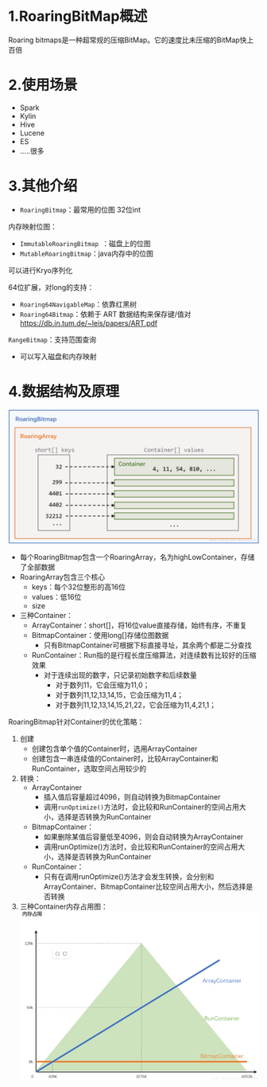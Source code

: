 # 1.RoaringBitMap概述
Roaring bitmaps是一种超常规的压缩BitMap。它的速度比未压缩的BitMap快上百倍

# 2.使用场景
- Spark
- Kylin
- Hive
- Lucene
- ES
- .....很多

# 3.其他介绍
- `RoaringBitmap`：最常用的位图 32位int

内存映射位图：
- `ImmutableRoaringBitmap `：磁盘上的位图
- `MutableRoaringBitmap`：java内存中的位图

可以进行Kryo序列化

64位扩展，对long的支持：
- `Roaring64NavigableMap`：依靠红黑树
- `Roaring64Bitmap`：依赖于 ART 数据结构来保存键/值对 https://db.in.tum.de/~leis/papers/ART.pdf

`RangeBitmap`：支持范围查询
- 可以写入磁盘和内存映射

# 4.数据结构及原理
![](./img/RoaringBitMap简介.jpg)
- 每个RoaringBitmap包含一个RoaringArray，名为highLowContainer，存储了全部数据
- RoaringArray包含三个核心
    - keys：每个32位整形的高16位
    - values：低16位
    - size
- 三种Container：
    - ArrayContainer：short[]，将16位value直接存储，始终有序，不重复
    - BitmapContainer：使用long[]存储位图数据
        - 只有BitmapContainer可根据下标直接寻址，其余两个都是二分查找
    - RunContainer：Run指的是行程长度压缩算法，对连续数有比较好的压缩效果
        - 对于连续出现的数字，只记录初始数字和后续数量
            - 对于数列11，它会压缩为11,0；
            - 对于数列11,12,13,14,15，它会压缩为11,4；
            - 对于数列11,12,13,14,15,21,22，它会压缩为11,4,21,1；

RoaringBitmap针对Container的优化策略：
1. 创建
    - 创建包含单个值的Container时，选用ArrayContainer
    - 创建包含一串连续值的Container时，比较ArrayContainer和RunContainer，选取空间占用较少的
2. 转换：
    - ArrayContainer
        - 插入值后容量超过4096，则自动转换为BitmapContainer
        - 调用`runOptimize()`方法时，会比较和RunContainer的空间占用大小，选择是否转换为RunContainer
    - BitmapContainer：
        - 如果删除某值后容量低至4096，则会自动转换为ArrayContainer
        - 调用runOptimize()方法时，会比较和RunContainer的空间占用大小，选择是否转换为RunContainer
    - RunContainer：
        - 只有在调用runOptimize()方法才会发生转换，会分别和ArrayContainer、BitmapContainer比较空间占用大小，然后选择是否转换
 3. 三种Container内存占用图：
![](./img/内存占用图.jpg)  
 

